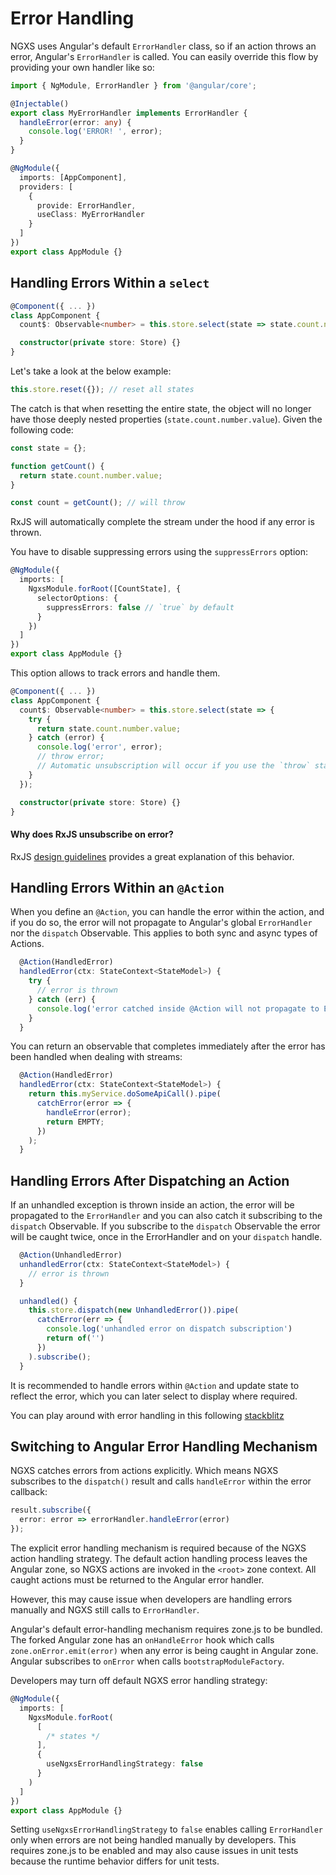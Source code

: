 # Error Handling

NGXS uses Angular's default `ErrorHandler` class, so if an action throws an error, Angular's `ErrorHandler` is called. You can easily override this flow by providing your own handler like so:

```ts
import { NgModule, ErrorHandler } from '@angular/core';

@Injectable()
export class MyErrorHandler implements ErrorHandler {
  handleError(error: any) {
    console.log('ERROR! ', error);
  }
}

@NgModule({
  imports: [AppComponent],
  providers: [
    {
      provide: ErrorHandler,
      useClass: MyErrorHandler
    }
  ]
})
export class AppModule {}
```

## Handling Errors Within a `select`

```ts
@Component({ ... })
class AppComponent {
  count$: Observable<number> = this.store.select(state => state.count.number.value);

  constructor(private store: Store) {}
}
```

Let's take a look at the below example:

```ts
this.store.reset({}); // reset all states
```

The catch is that when resetting the entire state, the object will no longer have those deeply nested properties (`state.count.number.value`). Given the following code:

```ts
const state = {};

function getCount() {
  return state.count.number.value;
}

const count = getCount(); // will throw
```

RxJS will automatically complete the stream under the hood if any error is thrown.

You have to disable suppressing errors using the `suppressErrors` option:

```ts
@NgModule({
  imports: [
    NgxsModule.forRoot([CountState], {
      selectorOptions: {
        suppressErrors: false // `true` by default
      }
    })
  ]
})
export class AppModule {}
```

This option allows to track errors and handle them.

```ts
@Component({ ... })
class AppComponent {
  count$: Observable<number> = this.store.select(state => {
    try {
      return state.count.number.value;
    } catch (error) {
      console.log('error', error);
      // throw error;
      // Automatic unsubscription will occur if you use the `throw` statement here. Skip it if you don't want the stream to be completed on error.
    }
  });

  constructor(private store: Store) {}
}
```

#### Why does RxJS unsubscribe on error?

RxJS [design guidelines](https://github.com/ReactiveX/rxjs/blob/master/docs_app/content/guide/observable.md#executing-observables) provides a great explanation of this behavior.

## Handling Errors Within an `@Action`

When you define an `@Action`, you can handle the error within the action, and if you do so, the error will not propagate to Angular's global `ErrorHandler` nor the `dispatch` Observable. This applies to both sync and async types of Actions.

```ts
  @Action(HandledError)
  handledError(ctx: StateContext<StateModel>) {
    try {
      // error is thrown
    } catch (err) {
      console.log('error catched inside @Action will not propagate to ErrorHandler or dispatch subscription')
    }
  }
```

You can return an observable that completes immediately after the error has been handled when dealing with streams:

```ts
  @Action(HandledError)
  handledError(ctx: StateContext<StateModel>) {
    return this.myService.doSomeApiCall().pipe(
      catchError(error => {
        handleError(error);
        return EMPTY;
      })
    );
  }
```

## Handling Errors After Dispatching an Action

If an unhandled exception is thrown inside an action, the error will be propagated to the `ErrorHandler` and you can also catch it subscribing to the `dispatch` Observable. If you subscribe to the `dispatch` Observable the error will be caught twice, once in the ErrorHandler and on your `dispatch` handle.

```ts
  @Action(UnhandledError)
  unhandledError(ctx: StateContext<StateModel>) {
    // error is thrown
  }
```

```ts
  unhandled() {
    this.store.dispatch(new UnhandledError()).pipe(
      catchError(err => {
        console.log('unhandled error on dispatch subscription')
        return of('')
      })
    ).subscribe();
  }
```

It is recommended to handle errors within `@Action` and update state to reflect the error, which you can later select to display where required.

You can play around with error handling in this following [stackblitz](https://stackblitz.com/edit/ngxs-error-handling)

## Switching to Angular Error Handling Mechanism

NGXS catches errors from actions explicitly. Which means NGXS subscribes to the `dispatch()` result and calls `handleError` within the error callback:

```ts
result.subscribe({
  error: error => errorHandler.handleError(error)
});
```

The explicit error handling mechanism is required because of the NGXS action handling strategy. The default action handling process leaves the Angular zone, so NGXS actions are invoked in the `<root>` zone context. All caught actions must be returned to the Angular error handler.

However, this may cause issue when developers are handling errors manually and NGXS still calls to `ErrorHandler`.

Angular's default error-handling mechanism requires zone.js to be bundled. The forked Angular zone has an `onHandleError` hook which calls `zone.onError.emit(error)` when any error is being caught in Angular zone. Angular subscribes to `onError` when calls `bootstrapModuleFactory`.

Developers may turn off default NGXS error handling strategy:

```ts
@NgModule({
  imports: [
    NgxsModule.forRoot(
      [
        /* states */
      ],
      {
        useNgxsErrorHandlingStrategy: false
      }
    )
  ]
})
export class AppModule {}
```

Setting `useNgxsErrorHandlingStrategy` to `false` enables calling `ErrorHandler` only when errors are not being handled manually by developers. This requires zone.js to be enabled and may also cause issues in unit tests because the runtime behavior differs for unit tests.
